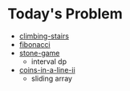 # Today's Problem

- [climbing-stairs](https://leetcode.com/problems/climbing-stairs/)
- [fibonacci](https://leetcode.com/problems/fibonacci-number/)
- [stone-game](http://www.lintcode.com/en/problem/stone-game/)
  - interval dp
- [coins-in-a-line-ii](https://www.lintcode.com/problem/coins-in-a-line-ii)
  - sliding array

